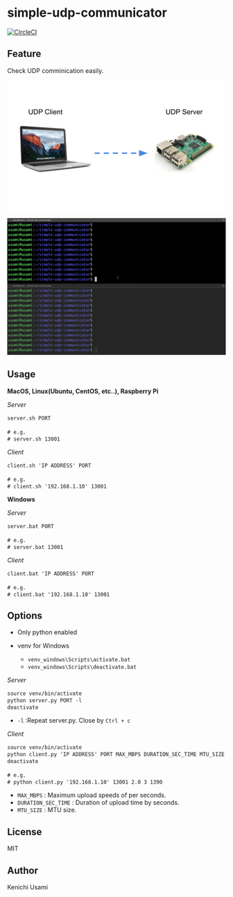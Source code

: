 # simple-udp-communicator

[![CircleCI](https://circleci.com/gh/65usami/simple-udp-communicator/tree/master.svg?style=svg)](https://circleci.com/gh/65usami/simple-udp-communicator/tree/master)

## Feature

Check UDP comminication easily.

![mac_raspberrypi](https://github.com/65usami/simple-udp-communicator/blob/master/imgs/mac_raspberrypi.png)

![demo_simple_udp_communicator](https://github.com/65usami/simple-udp-communicator/blob/master/imgs/demo_simple_udp_communicator.gif)

## Usage

**MacOS, Linux(Ubuntu, CentOS, etc..), Raspberry Pi**

_Server_
```
server.sh PORT

# e.g.
# server.sh 13001
```

_Client_
```
client.sh 'IP ADDRESS' PORT

# e.g.
# client.sh '192.168.1.10' 13001
```

**Windows**

_Server_
```
server.bat PORT

# e.g.
# server.bat 13001
```

_Client_
```
client.bat 'IP ADDRESS' PORT

# e.g.
# client.bat '192.168.1.10' 13001
```

## Options

- Only python enabled

- venv for Windows
    - `venv_windows\Scripts\activate.bat`
    - `venv_windows\Scripts\deactivate.bat`


_Server_
```
source venv/bin/activate
python server.py PORT -l
deactivate
```
- `-l` :Repeat server.py. Close by `Ctrl + c`

_Client_
```
source venv/bin/activate
python client.py 'IP ADDRESS' PORT MAX_MBPS DURATION_SEC_TIME MTU_SIZE
deactivate

# e.g.
# python client.py '192.168.1.10' 13001 2.0 3 1390
```
- `MAX_MBPS` : Maximum upload speeds of per seconds.
- `DURATION_SEC_TIME` : Duration of upload time by seconds.
- `MTU_SIZE` : MTU size.

## License

MIT

##  Author

Kenichi Usami
